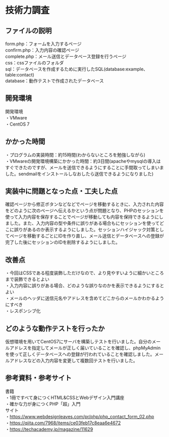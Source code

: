 # 技術力調査

## ファイルの説明
form.php：フォームを入力するページ  
confirm.php：入力内容の確認ページ  
complete.php：メール送信とデータベース登録を行うページ  
css：cssファイルのフォルダ  
sql：データベースを作成するために実行したSQL(database:example、table:contact)  
database：動作テストで作成されたデータベース  

## 開発環境
開発環境  
・VMware  
・CentOS 7  

## かかった時間
・プログラムの実装時間：約15時間(わからないところを勉強しながら)  
・VMwareの開発環境構築にかかった時間：約3日間(apacheやmysqlの導入はすぐできたのですが、メールを送信できるようにすることに手間取ってしまいました。sendmailをインストールしなおしたら送信できるようになりました)  

## 実装中に問題となった点・工夫した点
確認ページから修正ボタンなどなどでページを移動するときに、入力された内容をどのように次のページへ伝えるかという点が問題となり、PHPのセッションを使って入力内容を保存することでページが移動しても内容を保持できるようにしました。また、入力内容の型や条件に誤りがある場合もにセッションを使ってどこに誤りがあるのか表示するようにしました。セッションハイジャック対策としてページを移動するごとにIDを作り直し、メール送信とデータベースへの登録が完了した後にセッションのIDを削除するようにしました。  

## 改善点
・今回はCSSである程度装飾しただけなので、より見やすいように細かいところまで装飾できるとよい  
・入力内容に誤りがある場合、どのような誤りなのかを表示できるようにするとよい  
・メールのヘッダに送信元名やアドレスを含めてどこからのメールかわかるようにすべき  
・レスポンシブ化  

## どのような動作テストを行ったか
仮想環境を用いてCentOS7にサーバを構築しテストを行いました。自分のメールアドレスを指定してメールが正しく届いていることを確認し、phpMyAdminを使って正しくデータベースへの登録が行われていることを確認しました。メールアドレスなどの入力内容を変更して複数回テストを行いました。  

## 参考資料・参考サイト
書籍  
・1冊ですべて身につくHTML&CSSとWebデザイン入門講座  
・確かな力が身につくPHP「超」入門  
サイト  
・https://www.webdesignleaves.com/pr/php/php_contact_form_02.php  
・https://qiita.com/7968/items/ce03feb17c8eaa6e4672  
・https://techacademy.jp/magazine/11629  
